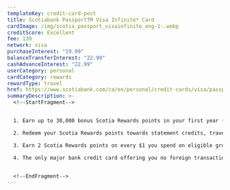 ```yaml
---
templateKey: credit-card-post
title: Scotiabank PassportTM Visa Infinite* Card
cardImage: /img/scotia_passport_visainfinite_eng-1-.webp
creditScore: Excellent
fee: 139
network: visa
purchaseInterest: "19.99"
balanceTransferInterest: "22.99"
cashAdvanceInterest: "22.99"
userCategory: personal
cardCategory: rewards
rewardType: travel
href: https://www.scotiabank.com/ca/en/personal/credit-cards/visa/passport-infinite-card.html
summaryDescription: >-
  <!--StartFragment-->


  1. Earn up to 30,000 bonus Scotia Rewards points in your first year (that’s up to $300 towards travel)\

  2. Redeem your Scotia Rewards points towards statement credits, travel, the latest in tech, gift cards and more!\

  3. Earn 2 Scotia Rewards points on every $1 you spend on eligible grocery stores, dining, entertainment purchases, and daily transit purchases (including buses, subways, taxis and more)\

  4. The only major bank credit card offering you no foreign transaction fees, including for shopping online or abroad.


  <!--EndFragment-->
---
```

